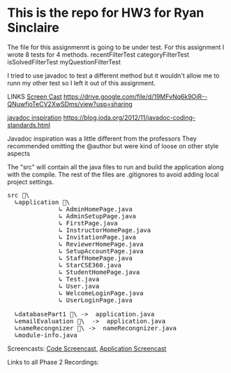 # This is the repo for HW3 for Ryan Sinclaire

The file for this assignmennt is going to be under test.
For this assignment I wrote 8 tests for 4 methods.
recentFilterTest
categoryFilterTest
isSolvedFilterTest
myQuestionFilterTest

I tried to use javadoc to test a different method but it wouldn't allow me to runn my other test so I left it out of this assignment.

LINKS
[Screen Cast](https://drive.google.com/file/d/19MFvNq6k9OjR--QNuwfjoTeCV2XwSDms/view?usp=sharing)  https://drive.google.com/file/d/19MFvNq6k9OjR--QNuwfjoTeCV2XwSDms/view?usp=sharing

[javadoc inspiration](https://blog.joda.org/2012/11/javadoc-coding-standards.html) https://blog.joda.org/2012/11/javadoc-coding-standards.html

Javadoc inspiration was a little different from the professors
They recommended omitting the @author but were kind of loose on other style aspects



The "src" will contain all the java files to run and build the application along with the compile. The rest of the files are .gitignores to avoid adding local project settings.

<pre>
src 📁\
  ↳application 📁\
              ↳ AdminHomePage.java
              ↳ AdminSetupPage.java
              ↳ FirstPage.java
              ↳ InstructorHomePage.java
              ↳ InvitationPage.java
              ↳ ReviewerHomePage.java
              ↳ SetupAccountPage.java
              ↳ StaffHomePage.java
              ↳ StarCSE360.java
              ↳ StudentHomePage.java
              ↳ Test.java
              ↳ User.java
              ↳ WelcomeLoginPage.java
              ↳ UserLoginPage.java

  ↳databasePart1 📁\ ->  application.java
  ↳emailEvaluation 📁\  ->  application.java
  ↳nameRecongnizer 📁\ ->  nameRecongnizer.java
  ↳module-info.java
</pre>

  Screencasts:
    [Code Screencast](https://drive.google.com/file/d/1b70YJkPmOlLkCJO6ii89kb8dm99qFwf9/view?usp=sharing), 
    [Application Screencast](https://drive.google.com/file/d/1rxsIsPX6_Pe-i_yS2lK6iKa5lBYoLnkN/view?usp=sharing)

Links to all Phase 2 Recordings:
